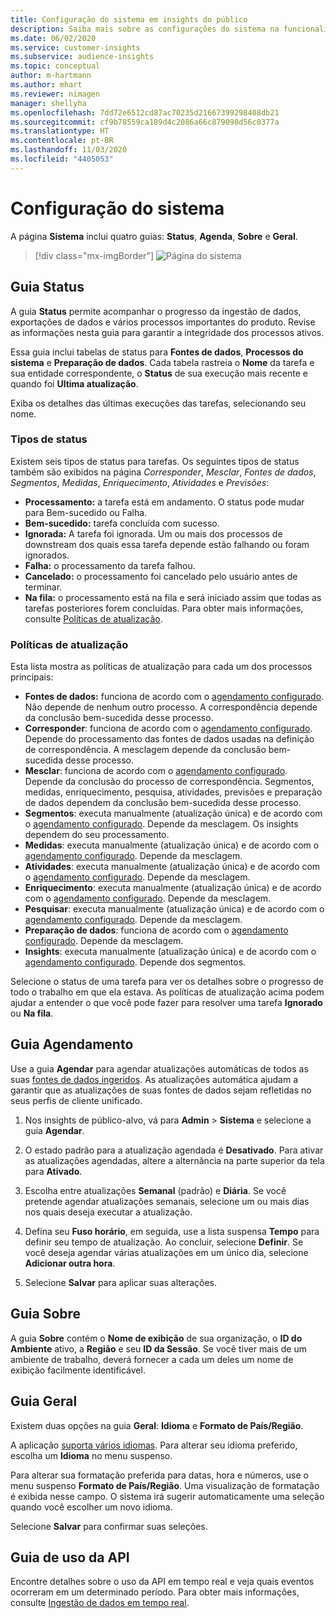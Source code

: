 ```yaml
---
title: Configuração do sistema em insights do público
description: Saiba mais sobre as configurações do sistema na funcionalidade de insights de público-alvo do Dynamics 365 Customer Insights.
ms.date: 06/02/2020
ms.service: customer-insights
ms.subservice: audience-insights
ms.topic: conceptual
author: m-hartmann
ms.author: mhart
ms.reviewer: nimagen
manager: shellyha
ms.openlocfilehash: 7dd72e6512cd87ac70235d21667399298408db21
ms.sourcegitcommit: cf9b78559ca189d4c2086a66c879098d56c0377a
ms.translationtype: HT
ms.contentlocale: pt-BR
ms.lasthandoff: 11/03/2020
ms.locfileid: "4405053"
---
```

# <a name="system-configuration"></a>Configuração do sistema

A página **Sistema** inclui quatro guias: **Status**, **Agenda**, **Sobre** e **Geral**.

> [!div class="mx-imgBorder"]
> ![Página do sistema](media/system-tabs.png "Página do sistema")

## <a name="status-tab"></a>Guia Status

A guia **Status** permite acompanhar o progresso da ingestão de dados, exportações de dados e vários processos importantes do produto. Revise as informações nesta guia para garantir a integridade dos processos ativos.

Essa guia inclui tabelas de status para **Fontes de dados**, **Processos do sistema** e **Preparação de dados**. Cada tabela rastreia o **Nome** da tarefa e sua entidade correspondente, o **Status** de sua execução mais recente e quando foi **Ultima atualização**.

Exiba os detalhes das últimas execuções das tarefas, selecionando seu nome.

### <a name="status-types"></a>Tipos de status

Existem seis tipos de status para tarefas. Os seguintes tipos de status também são exibidos na página *Corresponder*, *Mesclar*, *Fontes de dados*, *Segmentos*, *Medidas*, *Enriquecimento*, *Atividades* e *Previsões*:

- **Processamento:** a tarefa está em andamento. O status pode mudar para Bem-sucedido ou Falha.
- **Bem-sucedido:** tarefa concluída com sucesso.
- **Ignorada:** A tarefa foi ignorada. Um ou mais dos processos de downstream dos quais essa tarefa depende estão falhando ou foram ignorados.
- **Falha:** o processamento da tarefa falhou.
- **Cancelado:** o processamento foi cancelado pelo usuário antes de terminar.
- **Na fila:** o processamento está na fila e será iniciado assim que todas as tarefas posteriores forem concluídas. Para obter mais informações, consulte [Políticas de atualização](#refresh-policies).

### <a name="refresh-policies"></a>Políticas de atualização

Esta lista mostra as políticas de atualização para cada um dos processos principais:

- **Fontes de dados:** funciona de acordo com o [agendamento configurado](#schedule-tab). Não depende de nenhum outro processo. A correspondência depende da conclusão bem-sucedida desse processo.
- **Corresponder**: funciona de acordo com o [agendamento configurado](#schedule-tab). Depende do processamento das fontes de dados usadas na definição de correspondência. A mesclagem depende da conclusão bem-sucedida desse processo.
- **Mesclar**: funciona de acordo com o [agendamento configurado](#schedule-tab). Depende da conclusão do processo de correspondência. Segmentos, medidas, enriquecimento, pesquisa, atividades, previsões e preparação de dados dependem da conclusão bem-sucedida desse processo.
- **Segmentos**: executa manualmente (atualização única) e de acordo com o [agendamento configurado](#schedule-tab). Depende da mesclagem. Os insights dependem do seu processamento.
- **Medidas**: executa manualmente (atualização única) e de acordo com o [agendamento configurado](#schedule-tab). Depende da mesclagem.
- **Atividades**: executa manualmente (atualização única) e de acordo com o [agendamento configurado](#schedule-tab). Depende da mesclagem.
- **Enriquecimento**: executa manualmente (atualização única) e de acordo com o [agendamento configurado](#schedule-tab). Depende da mesclagem.
- **Pesquisar**: executa manualmente (atualização única) e de acordo com o [agendamento configurado](#schedule-tab). Depende da mesclagem.
- **Preparação de dados**: funciona de acordo com o [agendamento configurado](#schedule-tab). Depende da mesclagem.
- **Insights**: executa manualmente (atualização única) e de acordo com o [agendamento configurado](#schedule-tab). Depende dos segmentos.

Selecione o status de uma tarefa para ver os detalhes sobre o progresso de todo o trabalho em que ela estava. As políticas de atualização acima podem ajudar a entender o que você pode fazer para resolver uma tarefa **Ignorado** ou **Na fila**.

## <a name="schedule-tab"></a>Guia Agendamento

Use a guia **Agendar** para agendar atualizações automáticas de todos as suas [fontes de dados ingeridos](data-sources.md). As atualizações automática ajudam a garantir que as atualizações de suas fontes de dados sejam refletidas no seus perfis de cliente unificado.

1. Nos insights de público-alvo, vá para **Admin** > **Sistema** e selecione a guia **Agendar**.

2. O estado padrão para a atualização agendada é **Desativado**. Para ativar as atualizações agendadas, altere a alternância na parte superior da tela para **Ativado**.

3. Escolha entre atualizações **Semanal** (padrão) e **Diária**. Se você pretende agendar atualizações semanais, selecione um ou mais dias nos quais deseja executar a atualização.

4. Defina seu **Fuso horário**, em seguida, use a lista suspensa **Tempo** para definir seu tempo de atualização. Ao concluir, selecione **Definir**. Se você deseja agendar várias atualizações em um único dia, selecione **Adicionar outra hora**.

5. Selecione **Salvar** para aplicar suas alterações.

## <a name="about-tab"></a>Guia Sobre

A guia **Sobre** contém o **Nome de exibição** de sua organização, o **ID do Ambiente** ativo, a **Região** e seu **ID da Sessão**. Se você tiver mais de um ambiente de trabalho, deverá fornecer a cada um deles um nome de exibição facilmente identificável.

## <a name="general-tab"></a>Guia Geral

Existem duas opções na guia **Geral**: **Idioma** e **Formato de País/Região**.

A aplicação [suporta vários idiomas](supported-languages.md). Para alterar seu idioma preferido, escolha um **Idioma** no menu suspenso.

Para alterar sua formatação preferida para datas, hora e números, use o menu suspenso **Formato de País/Região**. Uma visualização de formatação é exibida nesse campo. O sistema irá sugerir automaticamente uma seleção quando você escolher um novo idioma.

Selecione **Salvar** para confirmar suas seleções.

## <a name="api-usage-tab"></a>Guia de uso da API

Encontre detalhes sobre o uso da API em tempo real e veja quais eventos ocorreram em um determinado período. Para obter mais informações, consulte [Ingestão de dados em tempo real](real-time-data-ingestion.md).
